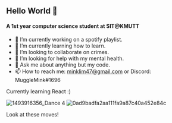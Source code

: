 ## Hello World 👋

#### A 1st year computer science student at SIT@KMUTT

- 🔭 I’m currently working on a spotify playlist.
- 🌱 I’m currently learning how to learn.
- 👯 I’m looking to collaborate on crimes.
- 🤔 I’m looking for help with my mental health.
- 💬 Ask me about anything but my code.
- 📫 How to reach me: minklim47@gmail.com or Discord: MuggleMink#1696

Currently learning React :)

![1493916356_Dance 4](https://user-images.githubusercontent.com/83345019/233833625-7e8f5466-e10a-4f98-aafe-5a9046b7c879.gif)
![0ad9badfa2aa111fa9a87c40a452e84c](https://user-images.githubusercontent.com/83345019/233833617-b802389d-c6f8-48e8-867e-9ac8d5be3bca.gif)
<!-- ![1ee0a549d1df560d63e9883093e13def](https://user-images.githubusercontent.com/83345019/233835044-bbb1caab-b807-4d4b-8e59-39e2830bf18e.gif) -->

Look at these moves!
